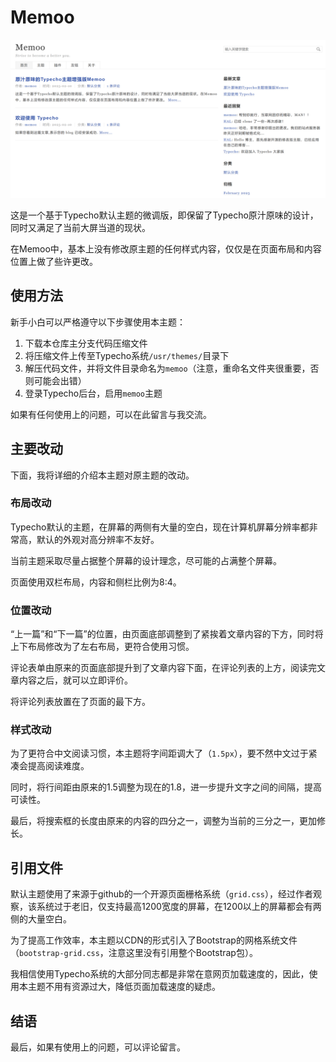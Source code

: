 # Memoo

![屏幕截图](./screenshot.png)

这是一个基于Typecho默认主题的微调版，即保留了Typecho原汁原味的设计，同时又满足了当前大屏当道的现状。

在Memoo中，基本上没有修改原主题的任何样式内容，仅仅是在页面布局和内容位置上做了些许更改。

## 使用方法

新手小白可以严格遵守以下步骤使用本主题：

1. 下载本仓库主分支代码压缩文件
2. 将压缩文件上传至Typecho系统`/usr/themes/`目录下
3. 解压代码文件，并将文件目录命名为`memoo`（注意，重命名文件夹很重要，否则可能会出错）
4. 登录Typecho后台，启用`memoo`主题

如果有任何使用上的问题，可以在此留言与我交流。


## 主要改动

下面，我将详细的介绍本主题对原主题的改动。

### 布局改动

Typecho默认的主题，在屏幕的两侧有大量的空白，现在计算机屏幕分辨率都非常高，默认的外观对高分辨率不友好。

当前主题采取尽量占据整个屏幕的设计理念，尽可能的占满整个屏幕。

页面使用双栏布局，内容和侧栏比例为8:4。

### 位置改动

“上一篇”和“下一篇”的位置，由页面底部调整到了紧挨着文章内容的下方，同时将上下布局修改为了左右布局，更符合使用习惯。

评论表单由原来的页面底部提升到了文章内容下面，在评论列表的上方，阅读完文章内容之后，就可以立即评价。

将评论列表放置在了页面的最下方。

### 样式改动

为了更符合中文阅读习惯，本主题将字间距调大了（`1.5px`），要不然中文过于紧凑会提高阅读难度。

同时，将行间距由原来的1.5调整为现在的1.8，进一步提升文字之间的间隔，提高可读性。

最后，将搜索框的长度由原来的内容的四分之一，调整为当前的三分之一，更加修长。

## 引用文件

默认主题使用了来源于github的一个开源页面栅格系统（`grid.css`），经过作者观察，该系统过于老旧，仅支持最高1200宽度的屏幕，在1200以上的屏幕都会有两侧的大量空白。

为了提高工作效率，本主题以CDN的形式引入了Bootstrap的网格系统文件（`bootstrap-grid.css`，注意这里没有引用整个Bootstrap包）。

我相信使用Typecho系统的大部分同志都是非常在意网页加载速度的，因此，使用本主题不用有资源过大，降低页面加载速度的疑虑。

## 结语

最后，如果有使用上的问题，可以评论留言。
